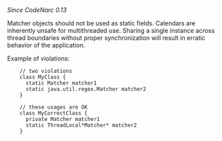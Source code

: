 *Since CodeNarc 0.13*

Matcher objects should not be used as static fields. Calendars are
inherently unsafe for multithreaded use. Sharing a single instance
across thread boundaries without proper synchronization will result in
erratic behavior of the application.

Example of violations:

        // two violations
        class MyClass {
          static Matcher matcher1
          static java.util.regex.Matcher matcher2
        }

        // these usages are OK
        class MyCorrectClass {
          private Matcher matcher1
          static ThreadLocal*Matcher* matcher2
        }
